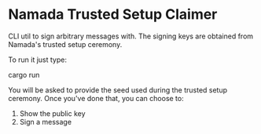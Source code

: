 # Namada Trusted Setup Claimer

CLI util to sign arbitrary messages with. The signing keys are obtained from
Namada's trusted setup ceremony.

To run it just type:


cargo run


You will be asked to provide the seed used during the trusted setup ceremony.
Once you've done that, you can choose to:

1. Show the public key
2. Sign a message
